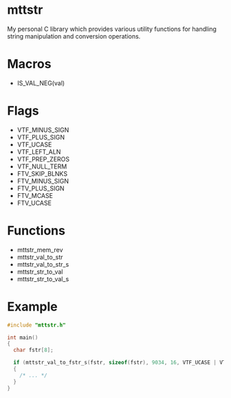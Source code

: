 # mttstr
My personal C library which provides various utility functions for handling string manipulation and conversion operations.

# Macros
- IS_VAL_NEG(val)

# Flags
- VTF_MINUS_SIGN
- VTF_PLUS_SIGN
- VTF_UCASE
- VTF_LEFT_ALN
- VTF_PREP_ZEROS
- VTF_NULL_TERM
- FTV_SKIP_BLNKS
- FTV_MINUS_SIGN
- FTV_PLUS_SIGN
- FTV_MCASE
- FTV_UCASE

# Functions
- mttstr_mem_rev
- mttstr_val_to_str
- mttstr_val_to_str_s
- mttstr_str_to_val
- mttstr_str_to_val_s

# Example
```c
#include "mttstr.h"

int main()
{
  char fstr[8];

  if (mttstr_val_to_fstr_s(fstr, sizeof(fstr), 9034, 16, VTF_UCASE | VTF_NULL_TERM))
  {
    /* ... */
  }
}
```
